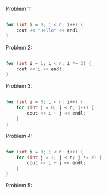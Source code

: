 
Problem 1: 


```cpp

for (int i = 0; i < n; i++) {
    cout << "Hello" << endl;
}


```

Problem 2: 


```cpp

for (int i = 1; i < n; i *= 2) {
    cout << i << endl;
}


```

Problem 3:


```cpp

for (int i = 0; i < n; i++) {
    for (int j = 0; j < n; j++) {
        cout << i + j << endl;
    }
}


```

Problem 4: 


```cpp

for (int i = 0; i < n; i++) {
    for (int j = 1; j < n; j *= 2) {
        cout << i + j << endl;
    }
}


```

Problem 5: 


```cpp



```
